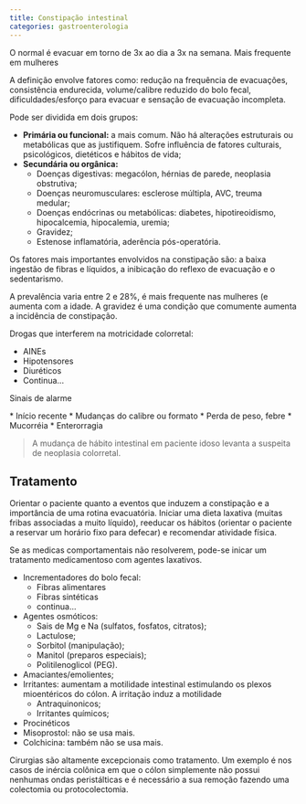 ```yaml
---
title: Constipação intestinal
categories: gastroenterologia
---
```


O normal é evacuar em torno de 3x ao dia a 3x na semana.
Mais frequente em mulheres

A definição envolve fatores como: redução na frequência de evacuações, consistência endurecida, volume/calibre reduzido do bolo fecal, dificuldades/esforço para evacuar e sensação de evacuação incompleta.

Pode ser dividida em dois grupos:

* **Primária ou funcional:** a mais comum. Não há alterações estruturais ou metabólicas que as justifiquem. Sofre influência de fatores culturais, psicológicos, dietéticos e hábitos de vida;
* **Secundária ou orgânica:**
  * Doenças digestivas: megacólon, hérnias de parede, neoplasia obstrutiva;
  * Doenças neuromusculares: esclerose múltipla, AVC, treuma medular;
  * Doenças endócrinas ou metabólicas: diabetes, hipotireoidismo, hipocalcemia, hipocalemia, uremia;
  * Gravidez;
  * Estenose inflamatória, aderência pós-operatória.

Os fatores mais importantes envolvidos na constipação são: a baixa ingestão de fibras e líquidos, a inibicação do reflexo de evacuação e o sedentarismo.

A prevalência varia entre 2 e 28%, é mais frequente nas mulheres (e aumenta com a idade. A gravidez é uma condição que comumente aumenta a incidência de constipação.

Drogas que interferem na motricidade colorretal:

* AINEs
* Hipotensores
* Diuréticos
* Continua...

<p class="caixa-title">Sinais de alarme</p><div class="caixa" markdown="1">
* Início recente
* Mudanças do calibre ou formato
* Perda de peso, febre
* Mucorréia
* Enterorragia
</div>

> A mudança de hábito intestinal em paciente idoso levanta a suspeita de neoplasia colorretal.

## Tratamento

Orientar o paciente quanto a eventos que induzem a constipação e a importância de uma rotina evacuatória. Iniciar uma dieta laxativa (muitas fribas associadas a muito líquido), reeducar os hábitos (orientar o paciente a reservar um horário fixo para defecar) e recomendar atividade física.

Se as medicas comportamentais não resolverem, pode-se inicar um tratamento medicamentoso com agentes laxativos.

* Incrementadores do bolo fecal:
  * Fibras alimentares
  * Fibras sintéticas
  * continua...
* Agentes osmóticos:
  * Sais de Mg e Na (sulfatos, fosfatos, citratos);
  * Lactulose;
  * Sorbitol (manipulação);
  * Manitol (preparos especiais);
  * Politilenoglicol (PEG).
* Amaciantes/emolientes;
* Irritantes: aumentam a motilidade intestinal estimulando os plexos mioentéricos do cólon. A irritação induz a motilidade
  * Antraquinonicos;
  * Irritantes químicos;
* Procinéticos
* Misoprostol: não se usa mais.
* Colchicina: também não se usa mais.

Cirurgias são altamente excepcionais como tratamento. Um exemplo é nos casos de inércia colônica em que o cólon simplemente não possui nenhumas ondas peristálticas e é necessário a sua remoção fazendo uma colectomia ou protocolectomia.
